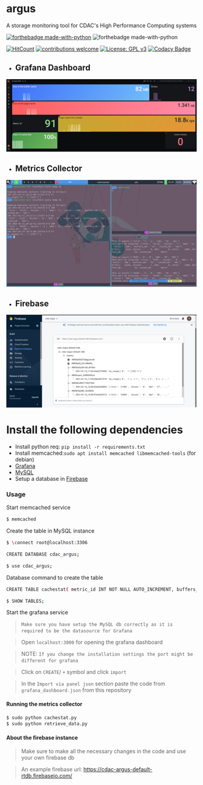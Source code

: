 # argus
A storage monitoring tool for CDAC's High Performance Computing systems

[![forthebadge made-with-python](http://ForTheBadge.com/images/badges/made-with-python.svg)](https://www.python.org/)
![forthebadge made-with-python](https://forthebadge.com/images/badges/powered-by-black-magic.svg)

[![HitCount](http://hits.dwyl.com/sakshatshinde/argus.svg)](http://hits.dwyl.com/sakshatshinde/argus)
[![contributions welcome](https://img.shields.io/badge/contributions-welcome-brightgreen.svg?style=flat)](https://github.com/dwyl/esta/issues) 
[![License: GPL v3](https://img.shields.io/badge/License-GPLv3-blue.svg)](https://www.gnu.org/licenses/gpl-3.0)
[![Codacy Badge](https://api.codacy.com/project/badge/Grade/ea81086bdefa4876a38f68fe3a2942bb)](https://app.codacy.com/manual/sakshatshinde/argus?utm_source=github.com&utm_medium=referral&utm_content=sakshatshinde/argus&utm_campaign=Badge_Grade_Settings)

- ## Grafana Dashboard
![Image](grafana_argus_cdac.png)

- ## Metrics Collector
![Image](metrics_collector.png)

- ## Firebase
![Image](remote_db_cdac_argus.png)

# Install the following dependencies
  - Install python req: `pip install -r requirements.txt`
  - Install memcached:`sudo apt install memcached libmemcached-tools` (for debian)
  -  [Grafana](https://grafana.com/docs/grafana/latest/installation/)
  -  [MySQL](https://dev.mysql.com/downloads/installer/)
  - Setup a database in [Firebase](https://firebase.google.com/)
  
### Usage

Start memcached service
```sh
$ memcached
```

Create the table in MySQL instance
```sh 
$ \connect root@localhost:3306
```

```sh
CREATE DATABASE cdac_argus;
```

```sh 
$ use cdac_argus;
```
Database command to create the table
```sh
CREATE TABLE cachestat( metric_id INT NOT NULL AUTO_INCREMENT, buffers_mb INT NOT NULL, cached_mb INT NOT NULL, hits INT NOT NULL, mbd INT NOT NULL, misses INT NOT NULL, ratio INT NOT NULL, PRIMARY KEY ( metric_id ) );
```

```sh
$ SHOW TABLES;
```

Start the grafana service
> `Make sure you have setup the MySQL db correctly as it is required to be the datasource for Grafana`

> Open `localhost:3000` for opening the grafana dashboard

> NOTE: `If you change the installation settings the port might be different for grafana`

> Click on `CREATE`/ `+` symbol and click `import`

> In the `Import via panel json` section paste the code from `grafana_dashboard.json` from this repository

#### Running the metrics collector
```sh
$ sudo python cachestat.py
$ sudo python retrieve_data.py
```

#### About the firebase instance

> Make sure to make all the necessary changes in the code and use your own firebase db

> An example firebase url: https://cdac-argus-default-rtdb.firebaseio.com/


